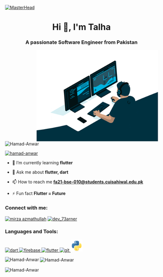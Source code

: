 [![MasterHead](https://user-images.githubusercontent.com/74038190/240304586-d48893bd-0757-481c-8d7e-ba3e163feae7.png)](https://Mirzaazmath.io)
<h1 align="center">Hi 👋, I'm Talha</h1>
<h3 align="center">A passionate Software Engineer from Pakistan</h3>
<img align="right" alt="Coding" width="400" src="https://github.com/Mirzaazmath/threads_clone/blob/main/assets/output/coding.gif">

<p align="left"> <img src="https://komarev.com/ghpvc/?username=Hamad-Anwar&label=Profile%20views&color=0e75b6&style=flat" alt="Hamad-Anwar" /> </p>




<p align="left"> <a href="https://github.com/ryo-ma/github-profile-trophy"><img src="https://github-profile-trophy.vercel.app/?username=hamad-anwar" alt="hamad-anwar" /></a> </p>

- 🌱 I’m currently learning **flutter**

- 💬 Ask me about **flutter, dart**

- 📫 How to reach me **fa21-bse-010@students.cuisahiwal.edu.pk**

- ⚡ Fun fact **Flutter = Future**

<h3 align="left">Connect with me:</h3>
<p align="left">
<a href="https://linkedin.com/Hamad-Anwar" target="blank"><img align="center" src="https://raw.githubusercontent.com/rahuldkjain/github-profile-readme-generator/master/src/images/icons/Social/linked-in-alt.svg" alt="mirza azmathullah" height="30" width="40" /></a>
<a href="https://instagram.com/h__4__hammad" target="blank"><img align="center" src="https://raw.githubusercontent.com/rahuldkjain/github-profile-readme-generator/master/src/images/icons/Social/instagram.svg" alt="dev_73arner" height="30" width="40" /></a>
</p>

<h3 align="left">Languages and Tools:</h3>
<p align="left"> <a href="https://dart.dev" target="_blank" rel="noreferrer"> <img src="https://www.vectorlogo.zone/logos/dartlang/dartlang-icon.svg" alt="dart" width="40" height="40"/> </a> <a href="https://firebase.google.com/" target="_blank" rel="noreferrer"> <img src="https://www.vectorlogo.zone/logos/firebase/firebase-icon.svg" alt="firebase" width="40" height="40"/> </a> <a href="https://flutter.dev" target="_blank" rel="noreferrer"> <img src="https://www.vectorlogo.zone/logos/flutterio/flutterio-icon.svg" alt="flutter" width="40" height="40"/> </a> <a href="https://git-scm.com/" target="_blank" rel="noreferrer"> <img src="https://www.vectorlogo.zone/logos/git-scm/git-scm-icon.svg" alt="git" width="40" height="40"/> </a> <a href="https://www.python.org" target="_blank" rel="noreferrer"> <img src="https://raw.githubusercontent.com/devicons/devicon/master/icons/python/python-original.svg" alt="python" width="40" height="40"/> </a> </p>

<p><img align="left" src="https://github-readme-stats.vercel.app/api/top-langs?username=Hamad-Anwar&show_icons=true&locale=en&layout=compact" alt="Hamad-Anwar" /></p>

<p>&nbsp;<img align="center" src="https://github-readme-stats.vercel.app/api?username=Hamad-Anwar&show_icons=true&locale=en" alt="Hamad-Anwar" /></p>

<p><img align="center" src="https://github-readme-streak-stats.herokuapp.com/?user=Hamad-Anwar&" alt="Hamad-Anwar" /></p>
